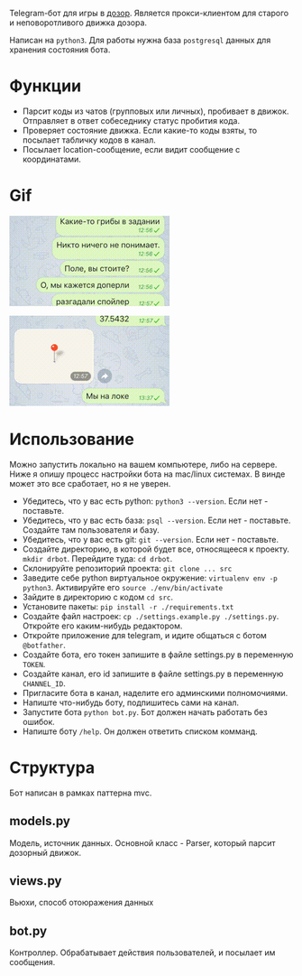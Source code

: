 Telegram-бот для игры в [дозор](http://dzzzr.ru). Является прокси-клиентом для старого и неповоротливого движка дозора.
 
Написан на `python3`. Для работы нужна база `postgresql` данных для хранения состояния бота. 

# Функции

* Парсит коды из чатов (групповых или личных), пробивает в движок. Отправляет в ответ собеседнику статус пробития кода.
* Проверяет состояние движка. Если какие-то коды взяты, то посылает табличку кодов в канал.
* Посылает location-сообщение, если видит сообщение с координатами.

# Gif

![cords](gif/cords.gif "cords")

![code](gif/code.gif "code")

# Использование

Можно запустить локально на вашем компьютере, либо на сервере. Ниже я опишу процесс настройки бота на mac/linux системах.
В винде может это все сработает, но я не уверен.
  

* Убедитесь, что у вас есть python: `python3 --version`. Если нет - поставьте.
* Убедитесь, что у вас есть база: `psql --version`. Если нет - поставьте. Создайте там пользователя и базу.
* Убедитесь, что у вас есть git: `git --version`. Если нет - поставьте.
* Создайте директорию, в которой будет все, относящееся к проекту. `mkdir drbot`. Перейдите туда: `cd drbot`.
* Склонируйте репозиторий проекта: `git clone ... src`
* Заведите себе python виртуальное окружение: `virtualenv env -p python3`. Активируйте его `source ./env/bin/activate`
* Зайдите в директорию с кодом `cd src`.
* Установите пакеты: `pip install -r ./requirements.txt`
* Создайте файл настроек: `cp ./settings.example.py ./settings.py`. Откройте его каким-нибудь редактором.
* Откройте приложение для telegram, и идите общаться с ботом `@botfather`. 
* Создайте бота, его токен запишите в файле settings.py в переменную `TOKEN`. 
* Создайте канал, его id запишите в файле settings.py в переменную `CHANNEL_ID`.
* Пригласите бота в канал, наделите его админскими полномочиями.
* Напиште что-нибудь боту, подпишитесь сами на канал.
* Запустите бота `python bot.py`. Бот должен начать работать без ошибок.
* Напиште боту `/help`. Он должен ответить списком комманд.

# Структура
Бот написан в рамках паттерна mvc.

## models.py

Модель, источник данных. Основной класс - Parser, который парсит дозорный движок.

## views.py

Вьюхи, способ отоюражения данных 

## bot.py

Контроллер. Обрабатывает действия пользователей, и посылает им сообщения.
